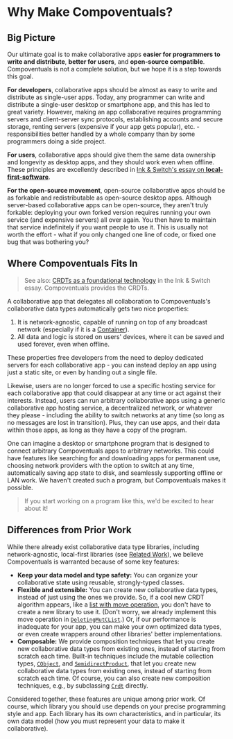 # Why Make Compoventuals?

## Big Picture

Our ultimate goal is to make collaborative apps **easier for programmers to write and distribute**, **better for users**, and **open-source compatible**. Compoventuals is not a complete solution, but we hope it is a step towards this goal.

**For developers**, collaborative apps should be almost as easy to write and distribute as single-user apps. Today, any programmer can write and distribute a single-user desktop or smartphone app, and this has led to great variety. However, making an app collaborative requires programming servers and client-server sync protocols, establishing accounts and secure storage, renting servers (expensive if your app gets popular), etc. - responsibilities better handled by a whole company than by some programmers doing a side project.

**For users**, collaborative apps should give them the same data ownership and longevity as desktop apps, and they should work even when offline. These principles are excellently described in [Ink & Switch's essay on **local-first-software**](https://www.inkandswitch.com/local-first.html).

**For the open-source movement**, open-source collaborative apps should be as forkable and redistributable as open-source desktop apps. Although server-based collaborative apps can be open-source, they aren't truly forkable: deploying your own forked version requires running your own service (and expensive servers) all over again. You then have to maintain that service indefinitely if you want people to use it. This is usually not worth the effort - what if you only changed one line of code, or fixed one bug that was bothering you?

## Where Compoventuals Fits In

> See also: [CRDTs as a foundational technology](https://www.inkandswitch.com/local-first.html#crdts) in the Ink & Switch essay. Compoventuals provides the CRDTs.

A collaborative app that delegates all collaboration to Compoventuals's collaborative data types automatically gets two nice properties:

1. It is network-agnostic, capable of running on top of any broadcast network (especially if it is a [Container](./containers.md)).
2. All data and logic is stored on users' devices, where it can be saved and used forever, even when offline.

These properties free developers from the need to deploy dedicated servers for each collaborative app - you can instead deploy an app using just a static site, or even by handing out a single file.

Likewise, users are no longer forced to use a specific hosting service for each collaborative app that could disappear at any time or act against their interests. Instead, users can run arbitrary collaborative apps using a generic collaborative app hosting service, a decentralized network, or whatever they please - including the ability to switch networks at any time (so long as no messages are lost in transition). Plus, they can use apps, and their data within those apps, as long as they have a copy of the program.

One can imagine a desktop or smartphone program that is designed to connect arbitrary Compoventuals apps to arbitrary networks. This could have features like searching for and downloading apps for permanent use, choosing network providers with the option to switch at any time, automatically saving app state to disk, and seamlessly supporting offline or LAN work. We haven't created such a program, but Compoventuals makes it possible.

> If you start working on a program like this, we'd be excited to hear about it!

## Differences from Prior Work

While there already exist collaborative data type libraries, including network-agnostic, local-first libraries (see [Related Work](./related_work.md)), we believe Compoventuals is warranted because of some key features:

- **Keep your data model and type safety:** You can organize your collaborative state using reusable, strongly-typed classes.
- **Flexible and extensible:** You can create new collaborative data types, instead of just using the ones we provide. So, if a cool new CRDT algorithm appears, like a [list with move operation](https://dl.acm.org/doi/10.1145/3380787.3393677), you don't have to create a new library to use it. (Don't worry, we already implement this move operation in [`DeletingMutCList`](./typedoc/classes/DeletingMutCList.html).) Or, if our performance is inadequate for your app, you can make your own optimized data types, or even create wrappers around other libraries' better implementations.
- **Composable:** We provide composition techniques that let you create new collaborative data types from existing ones, instead of starting from scratch each time. Built-in techniques include the mutable collection types, [`CObject`](./typedoc/classes/CObject.html), and [`SemidirectProduct`](./typedoc/classes/SemidirectProduct.html), that let you create new collaborative data types from existing ones, instead of starting from scratch each time. Of course, you can also create new composition techniques, e.g., by subclassing [`Crdt`](./typedoc/classes/Crdt.html) directly.

Considered together, these features are unique among prior work. Of course, which library you should use depends on your precise programming style and app. Each library has its own characteristics, and in particular, its own data model (how you must represent your data to make it collaborative).
